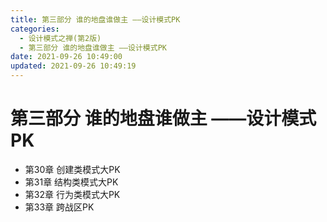 ```yaml
---
title: 第三部分 谁的地盘谁做主 ——设计模式PK
categories: 
  - 设计模式之禅(第2版)
  - 第三部分 谁的地盘谁做主 ——设计模式PK
date: 2021-09-26 10:49:00
updated: 2021-09-26 10:49:19
---
```

# 第三部分 谁的地盘谁做主 ——设计模式PK
- 第30章 创建类模式大PK 
- 第31章 结构类模式大PK 
- 第32章 行为类模式大PK 
- 第33章 跨战区PK
